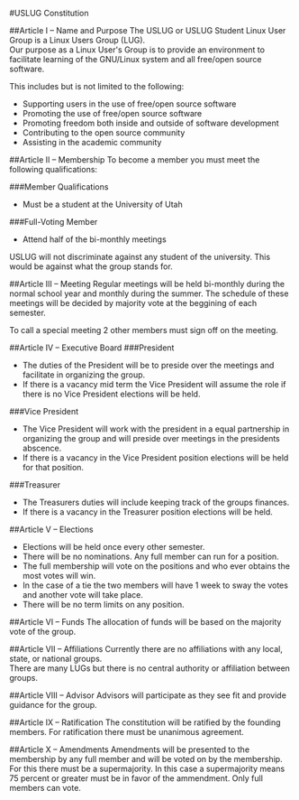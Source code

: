 #USLUG Constitution

##Article I – Name and Purpose
The USLUG or USLUG Student Linux User Group is a Linux Users Group (LUG).  
Our purpose as a Linux User's Group is to provide an environment to facilitate learning of the GNU/Linux system and all free/open source software.

This includes but is not limited to the following:

+ Supporting users in the use of free/open source software
+ Promoting the use of free/open source software
+ Promoting freedom both inside and outside of software development
+ Contributing to the open source community
+ Assisting in the academic community

##Article II – Membership
To become a member you must meet the following qualifications:

###Member Qualifications
+ Must be a student at the University of Utah

###Full-Voting Member
+ Attend half of the bi-monthly meetings

USLUG will not discriminate against any student of the university. This would be against what the group stands for.

##Article III – Meeting
Regular meetings will be held bi-monthly during the normal school year and monthly during the summer. The schedule of these meetings will be decided by majority vote at the beggining of each semester.

To call a special meeting 2 other members must sign off on the meeting.

##Article IV – Executive Board
###President
+ The duties of the President will be to preside over the meetings and facilitate in organizing the group.
+ If there is a vacancy mid term the Vice President will assume the role if there is no Vice President elections will be held.  

###Vice President
+ The Vice President will work with the president in a equal partnership in organizing the group and will preside over meetings in the presidents abscence.
+ If there is a vacancy in the Vice President position elections will be held for that position.

###Treasurer
+ The Treasurers duties will include keeping track of the groups finances.
+ If there is a vacancy in the Treasurer position elections will be held.

##Article V – Elections
+ Elections will be held once every other semester.
+ There will be no nominations. Any full member can run for a position.
+ The full membership will vote on the positions and who ever obtains the most votes will win.
+ In the case of a tie the two members will have 1 week to sway the votes and another vote will take place.
+ There will be no term limits on any position.

##Article VI – Funds
The allocation of funds will be based on the majority vote of the group.

##Article VII – Affiliations
Currently there are no affiliations with any local, state, or national groups.  
There are many LUGs but there is no central authority or affiliation between groups.

##Article VIII – Advisor
Advisors will participate as they see fit and provide guidance for the group.

##Article IX – Ratification
The constitution will be ratified by the founding members. For ratification there must be unanimous agreement.

##Article X – Amendments
Amendments will be presented to the membership by any full member and will be voted on by the membership. For this there must be a supermajority. In this case a supermajority means 75 percent or greater must be in favor of the ammendment.
Only full members can vote.

